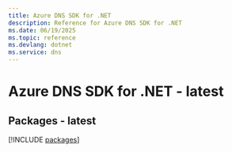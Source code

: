 ```yaml
---
title: Azure DNS SDK for .NET
description: Reference for Azure DNS SDK for .NET
ms.date: 06/19/2025
ms.topic: reference
ms.devlang: dotnet
ms.service: dns
---
```

# Azure DNS SDK for .NET - latest
## Packages - latest
[!INCLUDE [packages](dns-index.md)]